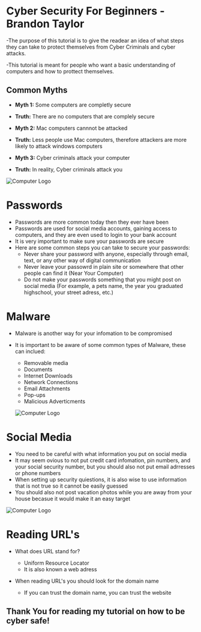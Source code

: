 # Cyber Security For Beginners -Brandon Taylor
-The purpose of this tutorial is to give the readear an idea of what steps they can take to protect themselves from Cyber Criminals and cyber attacks.  

-This tutorial is meant for people who want a basic understanding of computers and how to prottect themselves.

## Common Myths
-  __Myth 1:__ Some computers are completly secure 
- __Truth:__ There are no computers that are complely secure 


- __Myth 2:__ Mac computers cannnot be attacked

- __Truth:__ Less people use Mac computers, therefore attackers are more likely to attack windows computers

- __Myth 3:__ Cyber criminals attack your computer
- __Truth:__ In reality, Cyber criminals attack you


![Computer Logo](https://static.coindesk.com/wp-content/uploads/2013/11/computer-row-710x458.jpg?format=jp2.png)

# Passwords
- Passwords are more common today then they ever have been
- Passwords are used for social media accounts, gaining access to computers, and they are even used to login to your bank account
- It is very important to make sure your passwords are secure
- Here are some common steps you can take to secure your passwords: 
    - Never share your password with anyone, especially through email, text, or any other way of digital communication
    - Never leave your passowrd in plain site or somewhere that other people can find it (Near Your Computer)
    - Do not make your passwords something that you might post on social media (For example, a pets name, the year you graduated highschool, your street adress, etc.)

# Malware
- Malware is another way for your infomation to be compromised
- It is important to be aware of some common types of Malware, these can inclued: 
    - Removable media
    - Documents
    - Internet Downloads 
    - Network Connections
    - Email Attachments 
    - Pop-ups 
    - Malicious Adverticments 

    ![Computer Logo](https://www.malwarebytes.com/images/pillar-page/malware-header-image.png)

# Social Media 

- You need to be careful with what information you put on social media
- It may seem ovious to not put credit card infomation, pin numbers, and your social security number, but you should also not put email adrresses or phone numbers 
- When setting up security quiestions, it is also wise to use information that is not true so it cannot be easily guessed 
- You should also not post vacation photos while you are away from your house becasue it would make it an easy target

![Computer Logo](https://econsultancy.imgix.net/content/uploads/2018/09/04155306/social-media-image-.jpg)

# Reading URL's
- What does URL stand for?
    - Uniform Resource Locator
    - It is also known a web adress

- When reading URL's you should look for the domain name
    - If you can trust the domain name, you can trust the website

## Thank You for reading my tutorial on how to be cyber safe!



